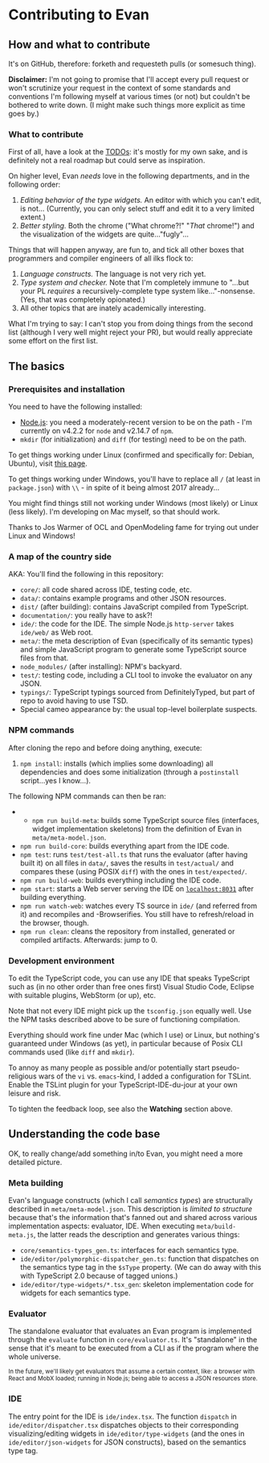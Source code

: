 # Contributing to Evan


## How and what to contribute

It's on GitHub, therefore: forketh and requesteth pulls (or somesuch thing).

**Disclaimer:** I'm not going to promise that I'll accept every pull request or won't scrutinize your request in the context of some standards and conventions I'm following myself at various times (or not) but couldn't be bothered to write down. (I might make such things more explicit as time goes by.)


### What to contribute

First of all, have a look at the [TODOs](./TODO.md): it's mostly for my own sake, and is definitely not a real roadmap but could serve as inspiration.

On higher level, Evan *needs* love in the following departments, and in the following order:

1. *Editing behavior of the type widgets.* An editor with which you can't edit, is not...
	(Currently, you can only select stuff and edit it to a very limited extent.)
1. *Better styling.* Both the chrome ("What chrome?!" "*That* chrome!") and the visualization of the widgets are quite..."fugly"...

Things that will happen anyway, are fun to, and tick all other boxes that programmers and compiler engineers of all ilks flock to:

1. *Language constructs.* The language is not very rich yet.
1. *Type system and checker.* Note that I'm completely immune to "...but your PL *requires* a recursively-complete type system like..."-nonsense.
	(Yes, that was completely opionated.)
1. All other topics that are inately academically interesting.

What I'm trying to say: I can't stop you from doing things from the second list (although I very well might reject your PR), but would really appreciate some effort on the first list.


## The basics


### Prerequisites and installation

You need to have the following installed:

* [Node.js](https://nodejs.org/en/): you need a moderately-recent version to be on the path - I'm currently on v4.2.2 for `node` and v2.14.7 of `npm`.
* `mkdir` (for initialization) and `diff` (for testing) need to be on the path.

To get things working under Linux (confirmed and specifically for: Debian, Ubuntu), visit [this page](https://github.com/nodesource/distributions).

To get things working under Windows, you'll have to replace all `/` (at least in `package.json`) with `\\` - in spite of it being almost 2017 already...

You might find things still not working under Windows (most likely) or Linux (less likely).
I'm developing on Mac myself, so that should work.

Thanks to Jos Warmer of OCL and OpenModeling fame for trying out under Linux and Windows!


### A map of the country side

AKA: You'll find the following in this repository:

* `core/`: all code shared across IDE, testing code, etc.
* `data/`: contains example programs and other JSON resources.
* `dist/` (after building): contains JavaScript compiled from TypeScript.
* `documentation/`: you really have to ask?!
* `ide/`: the code for the IDE.
	The simple Node.js `http-server` takes `ide/web/` as Web root.
* `meta/`: the meta description of Evan (specifically of its semantic types) and simple JavaScript program to generate some TypeScript source files from that.
* `node_modules/` (after installing): NPM's backyard.
* `test/`: testing code, including a CLI tool to invoke the evaluator on any JSON.
* `typings/`: TypeScript typings sourced from DefinitelyTyped, but part of repo to avoid having to use TSD.
* Special cameo appearance by: the usual top-level boilerplate suspects.


### NPM commands

After cloning the repo and before doing anything, execute:

1. `npm install`: installs (which implies some downloading) all dependencies and does some initialization (through a `postinstall` script...yes I know...).

The following NPM commands can then be ran:

* * `npm run build-meta`: builds some TypeScript source files (interfaces, widget implementation skeletons) from the definition of Evan in `meta/meta-model.json`.
* `npm run build-core`: builds everything apart from the IDE code.
* `npm test`: runs `test/test-all.ts` that runs the evaluator (after having built it) on all files in `data/`, saves the results in `test/actual/` and compares these (using POSIX `diff`) with the ones in `test/expected/`.
* `npm run build-web`: builds everything including the IDE code.
* `npm start`: starts a Web server serving the IDE on [`localhost:8031`](http://localhost:8031) after building everything.
* `npm run watch-web`: watches every TS source in `ide/` (and referred from it) and recompiles and -Browserifies.
	You still have to refresh/reload in the browser, though.
* `npm run clean`: cleans the repository from installed, generated or compiled artifacts.
	Afterwards: jump to 0.


### Development environment

To edit the TypeScript code, you can use any IDE that speaks TypeScript such as (in no other order than free ones first) Visual Studio Code, Eclipse with suitable plugins, WebStorm (or up), etc.

Note that not every IDE might pick up the `tsconfig.json` equally well.
Use the NPM tasks described above to be sure of functioning compilation.

Everything should work fine under Mac (which I use) or Linux, but nothing's guaranteed under Windows (as yet), in particular because of Posix CLI commands used (like `diff` and `mkdir`).

To annoy as many people as possible and/or potentially start pseudo-religious wars of the `vi` vs. `emacs`-kind, I added a configuration for TSLint.
Enable the TSLint plugin for your TypeScript-IDE-du-jour at your own leisure and risk.

To tighten the feedback loop, see also the **Watching** section above.


## Understanding the code base

OK, to really change/add something in/to Evan, you might need a more detailed picture.


### Meta building

Evan's language constructs (which I call *semantics types*) are structurally described in `meta/meta-model.json`.
This description is *limited to structure* because that's the information that's fanned out and shared across various implementation aspects: evaluator, IDE.
When executing `meta/build-meta.js`, the latter reads the description and generates various things:

* `core/semantics-types_gen.ts`: interfaces for each semantics type.
* `ide/editor/polymorphic-dispatcher_gen.ts`: function that dispatches on the semantics type tag in the `$sType` property.
	(We can do away with this with TypeScript 2.0 because of tagged unions.)
* `ide/editor/type-widgets/*.tsx_gen`: skeleton implementation code for widgets for each semantics type.


### Evaluator

The standalone evaluator that evaluates an Evan program is implemented through the `evaluate` function in `core/evaluator.ts`.
It's "standalone" in the sense that it's meant to be executed from a CLI as if the program where the whole universe.

<small>
In the future, we'll likely get evaluators that assume a certain context, like: a browser with React and MobX loaded; running in Node.js; being able to access a JSON resources store.
</small>


### IDE

The entry point for the IDE is `ide/index.tsx`.
The function `dispatch` in `ide/editor/dispatcher.tsx` dispatches objects to their corresponding visualizing/editing widgets in `ide/editor/type-widgets` (and the ones in `ide/editor/json-widgets` for JSON constructs), based on the semantics type tag.

